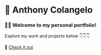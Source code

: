 # 🌟 Anthony Colangelo

### 👩‍💻 Welcome to my personal portfolio!  
Explore my work and projects below 👇👇👇

🔗 [Check it out](https://aditiarya.netlify.app/)
